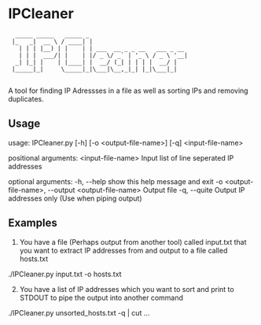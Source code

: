 # IPCleaner
```
  _____ _____   _____ _                            
 |_   _|  __ \ / ____| |                           
   | | | |__) | |    | | ___  __ _ _ __   ___ _ __ 
   | | |  ___/| |    | |/ _ \/ _` | '_ \ / _ \ '__|
  _| |_| |    | |____| |  __/ (_| | | | |  __/ |   
 |_____|_|     \_____|_|\___|\__,_|_| |_|\___|_|  
 
 ```
A tool for finding IP Adressses in a file as well as sorting IPs and removing duplicates.

## Usage
usage: IPCleaner.py [-h] [-o \<output-file-name\>] [-q] \<input-file-name\>

positional arguments:
  \<input-file-name\>     Input list of line seperated IP addresses

optional arguments:
  -h, --help            show this help message and exit
  -o \<output-file-name\>, --output \<output-file-name\>
                        Output file
  -q, --quite           Output IP addresses only (Use when piping output)

## Examples 
1. You have a file (Perhaps output from another tool) called input.txt that you want to extract IP addresses from and output to a file called hosts.txt

  ./IPCleaner.py input.txt -o hosts.txt

2. You have a list of IP addresses which you want to sort and print to STDOUT to pipe the output into another command

./IPCleaner.py unsorted_hosts.txt -q | cut ...

